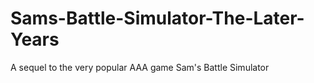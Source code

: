 # Sams-Battle-Simulator-The-Later-Years
A sequel to the very popular AAA game Sam's Battle Simulator
